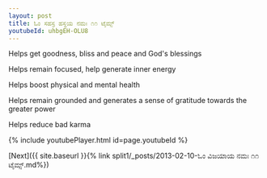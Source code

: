 ```yaml
---
layout: post
title: ಓಂ ಸಹಸ್ರ ಹಸ್ಥಯ ನಮಃ ೧೧ ಟೈಮ್ಸ್
youtubeId: uhbgEH-OLU8
---
```

 
 
Helps get goodness, bliss and peace and God's blessings
 
Helps remain focused, help generate inner energy 
 
Helps boost physical and mental health 
 
Helps remain grounded and generates a sense of gratitude towards the greater power 
 
Helps reduce bad karma
 
 
 
 


{% include youtubePlayer.html id=page.youtubeId %}
 
[Next]({{ site.baseurl }}{% link  split1/_posts/2013-02-10-ಓಂ ವಿಜಯಾಯ ನಮಃ ೧೧ ಟೈಮ್ಸ್.md%})
 

